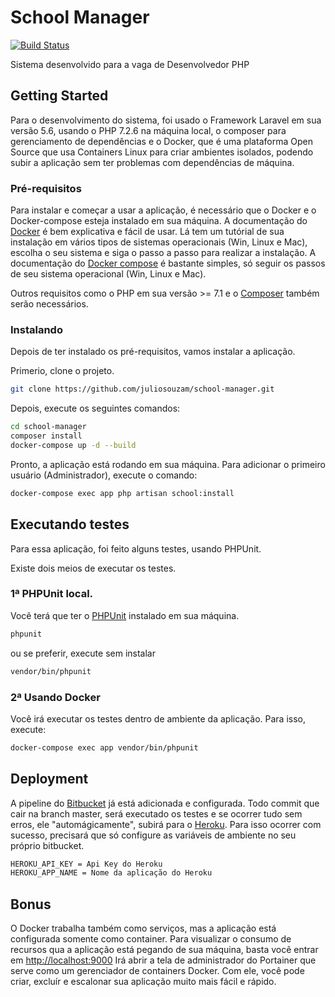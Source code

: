 # School Manager
[![Build Status](https://travis-ci.com/juliosouzam/school-manager.svg?branch=master)](https://travis-ci.com/juliosouzam/school-manager)

Sistema desenvolvido para a vaga de Desenvolvedor PHP

## Getting Started

Para o desenvolvimento do sistema, foi usado o Framework Laravel em sua versão 5.6, usando o PHP 7.2.6 na máquina local, o composer para gerenciamento de dependências e o Docker, que é uma plataforma Open Source que usa Containers Linux para criar ambientes isolados, podendo subir a aplicação sem ter problemas com dependências de máquina.

### Pré-requisitos

Para instalar e começar a usar a aplicação, é necessário que o Docker e o Docker-compose esteja instalado em sua máquina.
A documentação do [Docker](https://docs.docker.com/install/#supported-platforms) é bem explicativa e fácil de usar. Lá tem um tutórial de sua instalação em vários tipos de sistemas operacionais (Win, Linux e Mac), escolha o seu sistema e siga o passo a passo para realizar a instalação.
A documentação do [Docker compose](https://docs.docker.com/v17.09/compose/install/#install-compose) é bastante simples, só seguir os passos de seu sistema operacional (Win, Linux e Mac).

Outros requisitos como o PHP em sua versão >= 7.1 e o [Composer](https://getcomposer.org/download/) também serão necessários.

### Instalando

Depois de ter instalado os pré-requisitos, vamos instalar a aplicação.

Primerio, clone o projeto.

```bash
git clone https://github.com/juliosouzam/school-manager.git
```

Depois, execute os seguintes comandos:

```bash
cd school-manager
composer install
docker-compose up -d --build
```

Pronto, a aplicação está rodando em sua máquina.
Para adicionar o primeiro usuário (Administrador), execute o comando:

```bash
docker-compose exec app php artisan school:install
```

## Executando testes

Para essa aplicação, foi feito alguns testes, usando PHPUnit.

Existe dois meios de executar os testes.

### 1ª PHPUnit local.

Você terá que ter o [PHPUnit](https://phpunit.de/getting-started/phpunit-7.html)
instalado em sua máquina.

```bash
phpunit
```

ou se preferir, execute sem instalar

```bash
vendor/bin/phpunit
```

### 2ª Usando Docker

Você irá executar os testes dentro de ambiente da aplicação.
Para isso, execute:

```bash
docker-compose exec app vendor/bin/phpunit
```

## Deployment

A pipeline do [Bitbucket](https://bitbucket.org/) já está adicionada e configurada.
Todo commit que cair na branch master, será executado os testes e se ocorrer tudo sem erros, ele "automágicamente", subirá para o [Heroku](https://www.heroku.com/).
Para isso ocorrer com sucesso, precisará que só configure as variáveis de ambiente no seu próprio bitbucket.

```bash
HEROKU_API_KEY = Api Key do Heroku
HEROKU_APP_NAME = Nome da aplicação do Heroku
```

## Bonus

O Docker trabalha também como serviços, mas a aplicação está configurada somente como container.
Para visualizar o consumo de recursos qua a aplicação está pegando de sua máquina, basta você entrar em [http://localhost:9000](http://localhost:9000)
Irá abrir a tela de administrador do Portainer que serve como um gerenciador de containers Docker.
Com ele, você pode criar, excluír e escalonar sua aplicação muito mais fácil e rápido.
